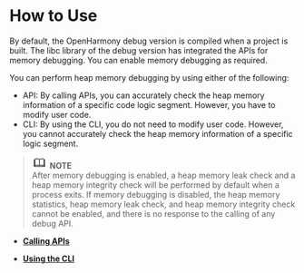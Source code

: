 # How to Use

By default, the OpenHarmony debug version is compiled when a project is built. The libc library of the debug version has integrated the APIs for memory debugging. You can enable memory debugging as required.

You can perform heap memory debugging by using either of the following:

-   API: By calling APIs, you can accurately check the heap memory information of a specific code logic segment. However, you have to modify user code.
-   CLI: By using the CLI, you do not need to modify user code. However, you cannot accurately check the heap memory information of a specific logic segment.

>![](../public_sys-resources/icon-note.gif) **NOTE**<br/> 
>After memory debugging is enabled, a heap memory leak check and a heap memory integrity check will be performed by default when a process exits. If memory debugging is disabled, the heap memory statistics, heap memory leak check, and heap memory integrity check cannot be enabled, and there is no response to the calling of any debug API.

-   **[Calling APIs](kernel-small-debug-user-guide-use-api.md)**  

-   **[Using the CLI](kernel-small-debug-user-guide-use-cli.md)**  



